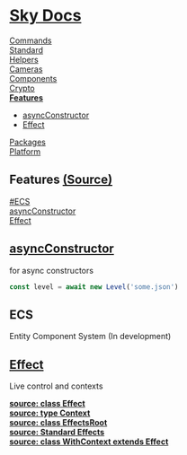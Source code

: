 <!--- This Features was auto-generated using "npx sky readme" --> 

# [Sky Docs](../README.md)

[Commands](..%2F%5Fcommands%2FREADME.md)   
[Standard](..%2Fstandard%2FREADME.md)   
[Helpers](..%2Fhelpers%2FREADME.md)   
[Cameras](..%2Fcameras%2FREADME.md)   
[Components](..%2Fcomponents%2FREADME.md)   
[Crypto](..%2Fcrypto%2FREADME.md)   
**[Features](..%2Ffeatures%2FREADME.md)**   
* [asyncConstructor](..%2Ffeatures%2FasyncConstructor%2FREADME.md)
* [Effect](..%2Ffeatures%2Feffect%2FREADME.md)
  
[Packages](..%2Fpkgs%2FREADME.md)   
[Platform](..%2Fplatform%2FREADME.md)   

## Features [(Source)](..%2Ffeatures%2F)

[#ECS](..%2Ffeatures%2F%23ecs%2FREADME.md)   
[asyncConstructor](..%2Ffeatures%2FasyncConstructor%2FREADME.md)   
[Effect](..%2Ffeatures%2Feffect%2FREADME.md)   
  
## [asyncConstructor](asyncConstructor/asyncConstructor.md)

for async constructors

```ts
const level = await new Level('some.json')

```

## ECS

Entity Component System (In development)

## [Effect](effect/Effect)

Live control and contexts  

[**source: class Effect**](effect/%5FEffect.ts)  
[**source: type Context**](effect/%5FContext.ts)  
[**source: class EffectsRoot**](effect/%5FEffectsRoot.ts)  
[**source: Standard Effects**](effect/%5Fstandard-effects.ts)  
[**source: class WithContext extends Effect**](effect/%5FWithContext.ts)